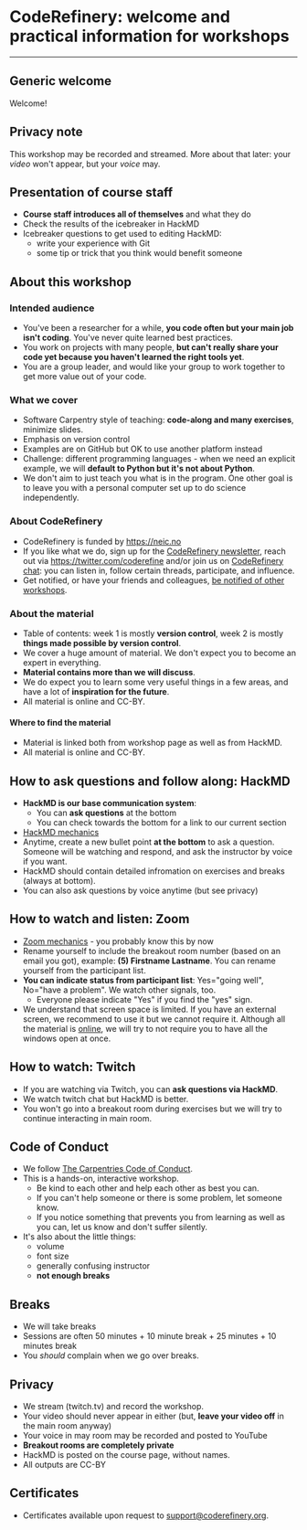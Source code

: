 

# CodeRefinery: welcome and practical information for workshops

---

## Generic welcome

Welcome!


## Privacy note

This workshop may be recorded and streamed.  More about that later: your *video* won't appear, but your *voice* may.


## Presentation of course staff

- **Course staff introduces all of themselves** and what they do
- Check the results of the icebreaker in HackMD
- Icebreaker questions to get used to editing HackMD:
    - write your experience with Git
    - some tip or trick that you think would benefit someone


## About this workshop

### Intended audience

- You've been a researcher for a while, **you code often but your main job isn't coding**. You've never quite learned best practices.
- You work on projects with many people, **but can't really share your code yet because you haven't learned the right tools yet**.
- You are a group leader, and would like your group to work together to get more value out of your code.


### What we cover

- Software Carpentry style of teaching: **code-along and many exercises**, minimize slides.
- Emphasis on version control
- Examples are on GitHub but OK to use another platform instead
- Challenge: different programming languages - when we need an explicit example, we will **default to Python but it's not about Python**.
- We don't aim to just teach you what is in the program. One other goal is to leave you with a personal computer set up to do science independently.


### About CodeRefinery

- CodeRefinery is funded by https://neic.no
- If you like what we do, sign up for the [CodeRefinery newsletter](https://coderefinery.org/),
  reach out via https://twitter.com/coderefine and/or
  join us on [CodeRefinery chat](https://coderefinery.github.io/manuals/chat/): you can listen in, follow
  certain threads, participate, and influence.
- Get notified, or have your friends and colleagues,
  [be notified of other workshops](https://coderefinery.org/workshops/upcoming/#notify-me).


### About the material

- Table of contents: week 1 is mostly **version control**, week 2 is mostly **things made possible by version control**.
- We cover a huge amount of material. We don't expect you to become an expert in everything.
- **Material contains more than we will discuss**.
- We do expect you to learn some very useful things in a few areas, and have a lot of **inspiration for the future**.
- All material is online and CC-BY.


#### Where to find the material

- Material is linked both from workshop page as well as from HackMD.
- All material is online and CC-BY.


## How to ask questions and follow along: HackMD

* **HackMD is our base communication system**:
    * You can **ask questions** at the bottom
    * You can check towards the bottom for a link to our current section
* [HackMD mechanics](https://coderefinery.github.io/manuals/hackmd-mechanics/)
* Anytime, create a new bullet point **at the bottom** to ask a question.  Someone will be watching and respond, and ask the instructor by voice if you want.
* HackMD should contain detailed infromation on exercises and breaks (always at bottom).
* You can also ask questions by voice anytime (but see privacy)


## How to watch and listen: Zoom

- [Zoom mechanics](https://coderefinery.github.io/manuals/zoom-mechanics/) - you probably know this by now
- Rename yourself to include the breakout room number (based on an email you got), example: **(5) Firstname Lastname**.  You can rename yourself from the participant list.
- **You can indicate status from participant list**: Yes="going well", No="have a problem".  We watch other signals, too.
    - Everyone please indicate "Yes" if you find the "yes" sign.
- We understand that screen space is limited. If you have an external screen, we recommend to use it but we cannot require it. Although all the material is [online](https://coderefinery.org/lessons/), we will try to not require you to have all the windows open at once.


## How to watch: Twitch

- If you are watching via Twitch, you can **ask questions via HackMD**.
- We watch twitch chat but HackMD is better.
- You won't go into a breakout room during exercises but we will try to continue interacting in main room.


## Code of Conduct

- We follow [The Carpentries Code of Conduct](https://docs.carpentries.org/topic_folders/policies/code-of-conduct.html).
- This is a hands-on, interactive workshop.
    - Be kind to each other and help each other as best you can.
    - If you can't help someone or there is some problem, let someone know.
    - If you notice something that prevents you from learning as well as you can, let us know and don't suffer silently.
- It's also about the little things:
    - volume
    - font size
    - generally confusing instructor
    - **not enough breaks**


## Breaks

- We will take breaks
- Sessions are often 50 minutes + 10 minute break + 25 minutes + 10 minutes break
- You *should* complain when we go over breaks.


## Privacy

- We stream (twitch.tv) and record the workshop.
- Your video should never appear in either (but, **leave your video off** in the main room anyway)
- Your voice in may room may be recorded and posted to YouTube
- **Breakout rooms are completely private**
- HackMD is posted on the course page, without names.
- All outputs are CC-BY


## Certificates

- Certificates available upon request to support@coderefinery.org.
